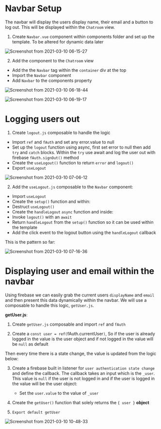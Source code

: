 # Navbar Setup

The navbar will display the users display name, their email and a button to log out. This will be displayed within the `Chatroom` view.

1. Create `Navbar.vue` component within components folder and set up the template. To be altered for dynamic data later

![Screenshot from 2021-03-10 06-15-27](https://user-images.githubusercontent.com/73107656/110584998-08d9b780-8168-11eb-973e-c02e887de996.png)

2. Add the component to the `Chatroom` view

- Add the the `Navbar` tag within the `container` div at the top
- Import the `Navbar` component
- Add `Navbar` to the components property

![Screenshot from 2021-03-10 06-18-44](https://user-images.githubusercontent.com/73107656/110585267-7ab20100-8168-11eb-8f27-bd9d0a7c85ec.png)

![Screenshot from 2021-03-10 06-19-17](https://user-images.githubusercontent.com/73107656/110585344-90272b00-8168-11eb-9ffb-942161d25cde.png)


# Logging users out

1. Create `logout.js` composable to handle the logic

- Import `ref` and `fAuth` and set any error.value to null
- Set up the `logout` function using async, first set error to null then add `try` and `catch` blocks. Within the `try` use await and log the user out with firebase `fAuth.signOut()` method
- Create the `useLogout()` function to return `error` and `logout()` 
- Export `useLogout`

![Screenshot from 2021-03-10 07-06-12](https://user-images.githubusercontent.com/73107656/110590005-1ba3ba80-816f-11eb-91d1-534345bbc4a1.png)

2. Add the `useLogout.js` composable to the `Navbar` component:

- Import `useLogout`
- Create the `setup()` function and within:
- Destruct `useLogout()` 
- Create the `handleLogout` `async` function and inside:
- Invoke `logout()` with an `await`
- Return `handleLogout` from the `setup()` function so it can be used within the template
- Add the click event to the logout button using the `handleLogout` callback

This is the pattern so far:

![Screenshot from 2021-03-10 07-16-36](https://user-images.githubusercontent.com/73107656/110591113-90c3bf80-8170-11eb-9d26-88978d62cc9e.png)


# Displaying user and email within the navbar

Using firebase we can easily grab the current users `displayName` and `email` and then present this data dynamically within the navbar.  We will use a composable to handle this logic, `getUser.js`. 

**getUser.js**:

1. Create `getUser.js` composable and import `ref` and `fAuth`

2. Create a `const user = ref(`fAuth.currentUser`)`, So if the user is already logged in the value is the user object and if not logged in the value will be `null` as default

Then every time there is a state change, the value is updated from the logic below:

3. Create a firebase built in listener for `user authentication state change` and define the callback.  The callback takes an input which is the `_user`.  This value is `null` if the user is not logged in and if the user is logged in the value will be the user object:

    - Set the `user.value` to the value of `_user`

4. Create the `getUser()` function that solely returns the `{ user }` **object**

5. `Export default getUser`

![Screenshot from 2021-03-10 10-48-33](https://user-images.githubusercontent.com/73107656/110617976-2e79b780-818e-11eb-98e7-93ffb91cb586.png)



 


